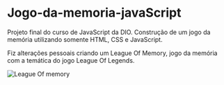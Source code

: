 # Jogo-da-memoria-javaScript
Projeto final do curso de JavaScript da DIO. Construção de um jogo da memória utilizando somente HTML, CSS e JavaScript.

Fiz alterações pessoais criando um League Of Memory, jogo da memória com a temática do jogo League Of Legends.



![League Of memory](https://user-images.githubusercontent.com/72752286/172028682-e5849eca-2eb1-4d82-bfed-704595b77069.png)
